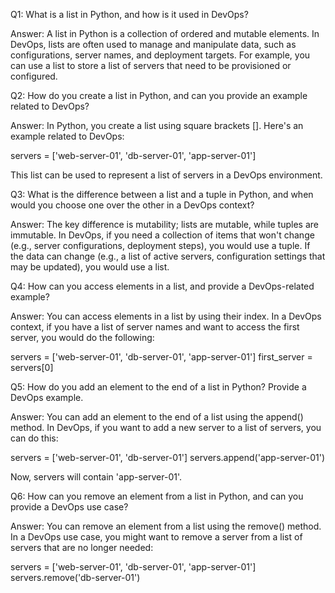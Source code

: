 
Q1: What is a list in Python, and how is it used in DevOps?

Answer: A list in Python is a collection of ordered and mutable elements. In DevOps, lists are often used to manage and manipulate data, such as configurations, server names, and deployment targets. For example, you can use a list to store a list of servers that need to be provisioned or configured.

Q2: How do you create a list in Python, and can you provide an example related to DevOps?

Answer: In Python, you create a list using square brackets []. Here's an example related to DevOps:

servers = ['web-server-01', 'db-server-01', 'app-server-01']

This list can be used to represent a list of servers in a DevOps environment.

Q3: What is the difference between a list and a tuple in Python, and when would you choose one over the other in a DevOps context?

Answer: The key difference is mutability; lists are mutable, while tuples are immutable. In DevOps, if you need a collection of items that won't change (e.g., server configurations, deployment steps), you would use a tuple. If the data can change (e.g., a list of active servers, configuration settings that may be updated), you would use a list.

Q4: How can you access elements in a list, and provide a DevOps-related example?

Answer: You can access elements in a list by using their index. In a DevOps context, if you have a list of server names and want to access the first server, you would do the following:

servers = ['web-server-01', 'db-server-01', 'app-server-01']
first_server = servers[0]

Q5: How do you add an element to the end of a list in Python? Provide a DevOps example.

Answer: You can add an element to the end of a list using the append() method. In DevOps, if you want to add a new server to a list of servers, you can do this:

servers = ['web-server-01', 'db-server-01']
servers.append('app-server-01')

Now, servers will contain 'app-server-01'.

Q6: How can you remove an element from a list in Python, and can you provide a DevOps use case?

Answer: You can remove an element from a list using the remove() method. In a DevOps use case, you might want to remove a server from a list of servers that are no longer needed:

servers = ['web-server-01', 'db-server-01', 'app-server-01']
servers.remove('db-server-01')
